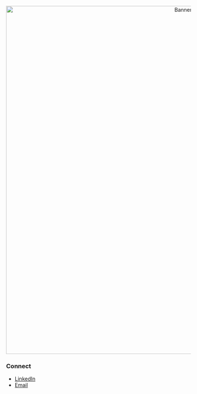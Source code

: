 <p align="center">
  <img src="assets/banner.gif" alt="Banner" width="950" />
</p>

### Connect

- [LinkedIn](https://www.linkedin.com/in/radi-adil-2b521b330/)  
- [Email](mailto:adilr@tcd.ie)
